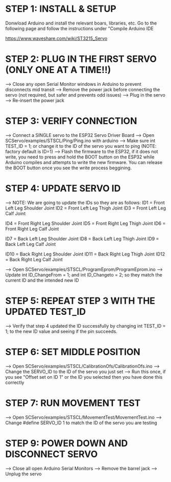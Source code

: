 # STEP 1: INSTALL & SETUP
Donwload Arduino and install the relevant boars, libraries, etc. Go to the following page and follow the instructions under "Compile Arduino IDE

https://www.waveshare.com/wiki/ST3215_Servo

# STEP 2: PLUG IN THE FIRST SERVO (ONLY ONE AT A TIME!!)
--> Close any open Serial Monitor windows in Arduino to prevent disconnects mid transit
--> Remove the power jack before connecting the servo (not required, but safer and prevents odd issues)
--> Plug in the servo
--> Re-insert the power jack

# STEP 3: VERIFY CONNECTION
--> Connect a SINGLE servo to the ESP32 Servo Driver Board
--> Open SCServo/examples/STSCL/Ping/Ping.ino with arduino
--> Make sure int TEST_ID = 1; or change it to the ID of the servo you want to ping (NOTE: factory default is ID=1)
--> Flash the firmware to the ESP32, if it does not write, you need to press and hold the BOOT button on the ESP32 while Arduino compiles and attempts to write the new firmware. You can release the BOOT button once you see the write process beggining.

# STEP 4: UPDATE SERVO ID
--> NOTE: We are going to update the IDs so they are as follows:
ID1 = Front Left Leg Shoulder Joint
ID2 = Front Left Leg Thigh Joint
ID3 = Front Left Leg Calf Joint

ID4 = Front Right Leg Shoulder Joint
ID5 = Front Right Leg Thigh Joint
ID6 = Front Right Leg Calf Joint

ID7 = Back Left Leg Shoulder Joint
ID8 = Back Left Leg Thigh Joint
ID9 = Back Left Leg Calf Joint

ID10 = Back Right Leg Shoulder Joint
ID11 = Back Right Leg Thigh Joint
ID12 = Back Right Leg Calf Joint

--> Open SCServo/examples/STSCL/ProgramEprom/ProgramEprom.ino
--> Update int ID_ChangeFrom = 1; and int ID_Changeto   = 2; so they match the current ID and the intended new ID

# STEP 5: REPEAT STEP 3 WITH THE UPDATED TEST_ID
--> Verify that step 4 updated the ID successfully by changing int TEST_ID = 1; to the new ID value and seeing if the pin succeeds.

# STEP 6: SET MIDDLE POSITION
--> Open SCServo/examples/STSCL/CalibrationOfs/CalibrationOfs.ino
--> Change the SERVO_ID to the ID of the servo you just set
--> Run this once, if you see "Offset set on ID 1" or the ID you selected then you have done this correctly

# STEP 7: RUN MOVEMENT TEST
--> Open SCServo/examples/STSCL/MovementTest/MovementTest.ino
--> Change #define SERVO_ID    1 to match the ID of the servo you are testing

# STEP 9: POWER DOWN AND DISCONNECT SERVO
--> Close all open Arduino Serial Monitors
--> Remove the barrel jack
--> Unplug the servo
